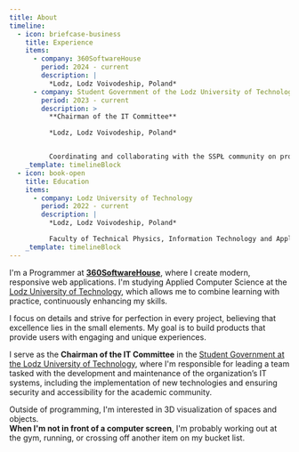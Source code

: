 ```yaml
---
title: About
timeline:
  - icon: briefcase-business
    title: Experience
    items:
      - company: 360SoftwareHouse
        period: 2024 - current
        description: |
          *Lodz, Lodz Voivodeship, Poland*
      - company: Student Government of the Lodz University of Technology
        period: 2023 - current
        description: >
          **Chairman of the IT Committee**

          *Lodz, Lodz Voivodeship, Poland*


          Coordinating and collaborating with the SSPŁ community on projects supporting the development of university systems and subordinate units
    _template: timelineBlock
  - icon: book-open
    title: Education
    items:
      - company: Lodz University of Technology
        period: 2022 - current
        description: |
          *Lodz, Lodz Voivodeship, Poland*

          Faculty of Technical Physics, Information Technology and Applied Mathematics
    _template: timelineBlock
---
```


I'm a Programmer at **[360SoftwareHouse](https://360softwarehouse.com)**, where I create modern, responsive web applications. I'm studying Applied Computer Science at the [Lodz University of Technology](https://ftims.p.lodz.pl/en), which allows me to combine learning with practice, continuously enhancing my skills.

I focus on details and strive for perfection in every project, believing that excellence lies in the small elements. My goal is to build products that provide users with engaging and unique experiences.

I serve as the **Chairman of the IT Committee** in the [Student Government at the Lodz University of Technology](https://samorzad.p.lodz.pl), where I'm responsible for leading a team tasked with the development and maintenance of the organization’s IT systems, including the implementation of new technologies and ensuring security and accessibility for the academic community.

Outside of programming, I'm interested in 3D visualization of spaces and objects.\
**When I'm not in front of a computer screen**, I'm probably working out at the gym, running, or crossing off another item on my bucket list.
